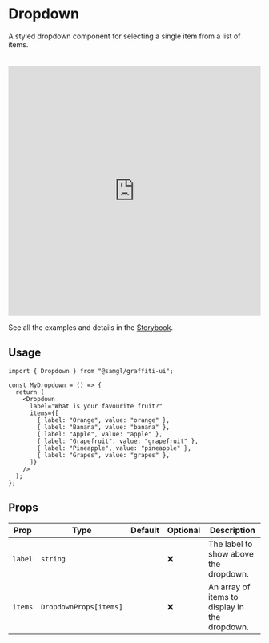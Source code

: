 # Dropdown

A styled dropdown component for selecting a single item from a list of items.

<iframe src="https://samhynds.github.io/graffiti-ui/?path=/story/forms-dropdown--default-label&viewMode=story&shortcuts=false&singleStory=true"
     style="width:100%; height:500px; border:0; margin-top: 20px;"
     title="graffiti-dropdown-example-1"
   ></iframe>

See all the examples and details in the [Storybook](https://samhynds.github.io/graffiti-ui/?path=/docs/forms-dropdown--docs).

## Usage

```tsx
import { Dropdown } from "@samgl/graffiti-ui";

const MyDropdown = () => {
  return (
    <Dropdown
      label="What is your favourite fruit?"
      items={[
        { label: "Orange", value: "orange" },
        { label: "Banana", value: "banana" },
        { label: "Apple", value: "apple" },
        { label: "Grapefruit", value: "grapefruit" },
        { label: "Pineapple", value: "pineapple" },
        { label: "Grapes", value: "grapes" },
      ]}
    />
  );
};
```

## Props

| Prop    | Type                   | Default | Optional | Description                                   |
| ------- | ---------------------- | ------- | -------- | --------------------------------------------- |
| `label` | `string`               |         | ❌       | The label to show above the dropdown.         |
| `items` | `DropdownProps[items]` |         | ❌       | An array of items to display in the dropdown. |
